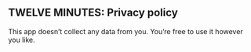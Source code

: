 ## TWELVE MINUTES: Privacy policy

This app doesn’t collect any data from you. You’re free to use it however you like.
